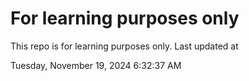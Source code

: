 # For learning purposes only
This repo is for learning purposes only.
Last updated at

Tuesday, November 19, 2024 6:32:37 AM

